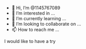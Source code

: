 - 👋 Hi, I’m @1145767089
- 👀 I’m interested in ...
- 🌱 I’m currently learning ...
- 💞️ I’m looking to collaborate on ...
- 📫 How to reach me ...

<!---
1145767089/1145767089 is a ✨ special ✨ repository because its `README.md` (this file) appears on your GitHub profile.
You can click the Preview link to take a look at your changes.
     --->   I  would like to have a try
